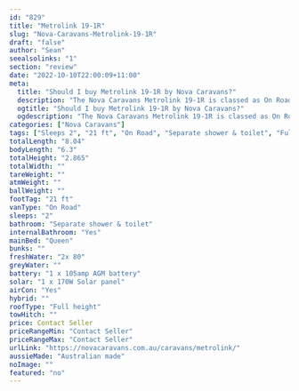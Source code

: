 ```yaml
---
id: "829"
title: "Metrolink 19-1R"
slug: "Nova-Caravans-Metrolink-19-1R"
draft: "false"
author: "Sean"
seealsolinks: "1"
section: "review"
date: "2022-10-10T22:00:09+11:00"
meta:
  title: "Should I buy Metrolink 19-1R by Nova Caravans?"
  description: "The Nova Caravans Metrolink 19-1R is classed as On Road, and sleeps 2 people. It is Australian made and comes in at 21 ft. It generally has Separate shower & toilet."
  ogtitle: "Should I buy Metrolink 19-1R by Nova Caravans?"
  ogdescription: "The Nova Caravans Metrolink 19-1R is classed as On Road, and sleeps 2 people. It is Australian made and comes in at 21 ft. It generally has Separate shower & toilet."
categories: ["Nova Caravans"]
tags: ["Sleeps 2", "21 ft", "On Road", "Separate shower & toilet", "Full height", "Price Unknown", "Australian made"]
totalLength: "8.04"
bodyLength: "6.3"
totalHeight: "2.865"
totalWidth: ""
tareWeight: ""
atmWeight: ""
ballWeight: ""
footTag: "21 ft"
vanType: "On Road"
sleeps: "2"
bathroom: "Separate shower & toilet"
internalBathroom: "Yes"
mainBed: "Queen"
bunks: ""
freshWater: "2x 80"
greyWater: ""
battery: "1 x 105amp AGM battery"
solar: "1 x 170W Solar panel"
airCon: "Yes"
hybrid: ""
roofType: "Full height"
towHitch: ""
price: Contact Seller
priceRangeMin: "Contact Seller"
priceRangeMax: "Contact Seller"
urlLink: "https://novacaravans.com.au/caravans/metrolink/"
aussieMade: "Australian made"
noImage: ""
featured: "no"
---
```

